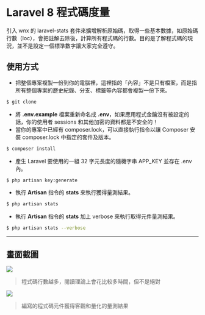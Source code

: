 # Laravel 8 程式碼度量

引入 wnx 的 laravel-stats 套件來擴增解析原始碼，取得一些基本數據，如原始碼行數（loc），會把註解去除後，計算所有程式碼的行數。目的是了解程式碼的現況，並不是設定一個標準數字讓大家完全遵守。

## 使用方式
- 把整個專案複製一份到你的電腦裡，這裡指的「內容」不是只有檔案，而是指所有整個專案的歷史紀錄、分支、標籤等內容都會複製一份下來。
```sh
$ git clone
```
- 將 __.env.example__ 檔案重新命名成 __.env__，如果應用程式金鑰沒有被設定的話，你的使用者 sessions 和其他加密的資料都是不安全的！
- 當你的專案中已經有 composer.lock，可以直接執行指令以讓 Composer 安裝 composer.lock 中指定的套件及版本。
```sh
$ composer install
```
- 產⽣ Laravel 要使用的一組 32 字元長度的隨機字串 APP_KEY 並存在 .env 內。
```sh
$ php artisan key:generate
```
- 執行 __Artisan__ 指令的 __stats__ 來執行獲得量測結果。
```sh
$ php artisan stats
```
- 執行 __Artisan__ 指令的 __stats__ 加上 verbose 來執行取得元件量測結果。
```sh
$ php artisan stats --verbose
```

----

## 畫面截圖
![](https://i.imgur.com/Wgs8961.png)
> 程式碼行數越多，閱讀理論上會花比較多時間，但不是絕對

![](https://i.imgur.com/Mjm8kf8.png)
> 編寫的程式碼元件獲得客觀和量化的量測結果
